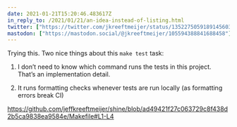 ```yaml
---
date: 2021-01-21T15:20:46.483617Z
in_reply_to: /2021/01/21/an-idea-instead-of-listing.html
twitter: ["https://twitter.com/jkreeftmeijer/status/1352275059189145603"]
mastodon: ["https://mastodon.social/@jkreeftmeijer/105594388841688458"]
---
```

Trying this. Two nice things about this `make test` task:

1. I don’t need to know which command runs the tests in this project. That’s an implementation detail.

2. It runs formatting checks whenever tests are run locally (as formatting errors break CI)

https://github.com/jeffkreeftmeijer/shine/blob/ad49421f27c063729c8f438d2b5ca9838ea9584e/Makefile#L1-L4
